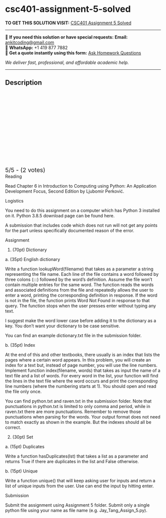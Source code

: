 # csc401-assignment-5-solved
**TO GET THIS SOLUTION VISIT:** [CSC401 Assignment 5 Solved](https://www.ankitcodinghub.com/product/csc401-assignment-5-solved-2/)


---

📩 **If you need this solution or have special requests:** **Email:** ankitcoding@gmail.com  
📱 **WhatsApp:** +1 419 877 7882  
📄 **Get a quote instantly using this form:** [Ask Homework Questions](https://www.ankitcodinghub.com/services/ask-homework-questions/)

*We deliver fast, professional, and affordable academic help.*

---

<h2>Description</h2>



<div class="kk-star-ratings kksr-auto kksr-align-center kksr-valign-top" data-payload="{&quot;align&quot;:&quot;center&quot;,&quot;id&quot;:&quot;118049&quot;,&quot;slug&quot;:&quot;default&quot;,&quot;valign&quot;:&quot;top&quot;,&quot;ignore&quot;:&quot;&quot;,&quot;reference&quot;:&quot;auto&quot;,&quot;class&quot;:&quot;&quot;,&quot;count&quot;:&quot;2&quot;,&quot;legendonly&quot;:&quot;&quot;,&quot;readonly&quot;:&quot;&quot;,&quot;score&quot;:&quot;5&quot;,&quot;starsonly&quot;:&quot;&quot;,&quot;best&quot;:&quot;5&quot;,&quot;gap&quot;:&quot;4&quot;,&quot;greet&quot;:&quot;Rate this product&quot;,&quot;legend&quot;:&quot;5\/5 - (2 votes)&quot;,&quot;size&quot;:&quot;24&quot;,&quot;title&quot;:&quot;CSC401 Assignment 5 Solved&quot;,&quot;width&quot;:&quot;138&quot;,&quot;_legend&quot;:&quot;{score}\/{best} - ({count} {votes})&quot;,&quot;font_factor&quot;:&quot;1.25&quot;}">

<div class="kksr-stars">

<div class="kksr-stars-inactive">
            <div class="kksr-star" data-star="1" style="padding-right: 4px">


<div class="kksr-icon" style="width: 24px; height: 24px;"></div>
        </div>
            <div class="kksr-star" data-star="2" style="padding-right: 4px">


<div class="kksr-icon" style="width: 24px; height: 24px;"></div>
        </div>
            <div class="kksr-star" data-star="3" style="padding-right: 4px">


<div class="kksr-icon" style="width: 24px; height: 24px;"></div>
        </div>
            <div class="kksr-star" data-star="4" style="padding-right: 4px">


<div class="kksr-icon" style="width: 24px; height: 24px;"></div>
        </div>
            <div class="kksr-star" data-star="5" style="padding-right: 4px">


<div class="kksr-icon" style="width: 24px; height: 24px;"></div>
        </div>
    </div>

<div class="kksr-stars-active" style="width: 138px;">
            <div class="kksr-star" style="padding-right: 4px">


<div class="kksr-icon" style="width: 24px; height: 24px;"></div>
        </div>
            <div class="kksr-star" style="padding-right: 4px">


<div class="kksr-icon" style="width: 24px; height: 24px;"></div>
        </div>
            <div class="kksr-star" style="padding-right: 4px">


<div class="kksr-icon" style="width: 24px; height: 24px;"></div>
        </div>
            <div class="kksr-star" style="padding-right: 4px">


<div class="kksr-icon" style="width: 24px; height: 24px;"></div>
        </div>
            <div class="kksr-star" style="padding-right: 4px">


<div class="kksr-icon" style="width: 24px; height: 24px;"></div>
        </div>
    </div>
</div>


<div class="kksr-legend" style="font-size: 19.2px;">
            5/5 - (2 votes)    </div>
    </div>
Reading

Read Chapter 6 in Introduction to Computing using Python: An Application Development Focus, Second Edition by Ljubomir Perković.

Logistics

You need to do this assignment on a computer which has Python 3 installed on it. Python 3.8.5 download page can be found here.

A submission that includes code which does not run will not get any points for the part unless specifically documented reason of the error.

Assignment

1. (70pt) Dictionary

a. (35pt) English dictionary

Write a function lookupWord(filename) that takes as a parameter a string representing the file name. Each line of the file contains a word followed by three colons (:::) followed by the word’s definition. Assume the file won’t contain multiple entries for the same word. The function reads the words and associated definitions from the file and repeatedly allows the user to enter a word, printing the corresponding definition in response. If the word is not in the file, the function prints Word Not Found in response to that query. The function stops when the user presses enter without typing any text.

I suggest make the word lower case before adding it to the dictionary as a key. You don’t want your dictionary to be case sensitive.

You can find an example dictionary.txt file in the submission folder.

b. (35pt) Index

At the end of this and other textbooks, there usually is an index that lists the pages where a certain word appears. In this problem, you will create an index for a text but, instead of page number, you will use the line numbers. Implement function index(filename, words) that takes as input the name of a text file and a list of words. For every word in the list, your function will find the lines in the text file where the word occurs and print the corresponding line numbers (where the numbering starts at 1). You should open and read the file only once.

You can find python.txt and raven.txt in the submission folder. Note that punctuations in python.txt is limited to only comma and period, while in raven.txt there are more punctuations. Remember to remove those punctuations when parsing for the words. Your output format does not need to match exactly as shown in the example. But the indexes should all be correct.

2. (30pt) Set

a. (15pt) Duplicates

Write a function hasDuplicates(lst) that takes a list as a parameter and returns True if there are duplicates in the list and False otherwise.

b. (15pt) Unique

Write a function unique() that will keep asking user for inputs and return a list of unique inputs from the user. Use can end the input by hitting enter.

Submission

Submit the assignment using Assignment 5 folder. Submit only a single python file using your name as file name (e.g. Jay_Tang_Assign_5.py).

